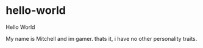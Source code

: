 # hello-world
Hello World


My name is Mitchell  and im gamer. thats it, i have no other personality traits.
